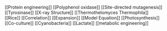 [[Protein engineering]]
[[Polyphenol oxidase]]
[[Site-directed mutagenesis]]
[[Tyrosinase]]
[[X-ray Structure]]
[[Thermothelomyces Thermophila]]
[[Rice]]
[[Correlation]]
[[Expansion]]
[[Model Equation]]
[[Photosynthesis]]
[[Co-culture]]
[[Cyanobacteria]]
[[Lactate]]
[[metabolic engineering]]
